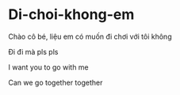 # Di-choi-khong-em
Chào cô bé, liệu em có muốn đi chơi với tôi không

Đi đi mà pls pls

I want you to go with me

Can we go together together
